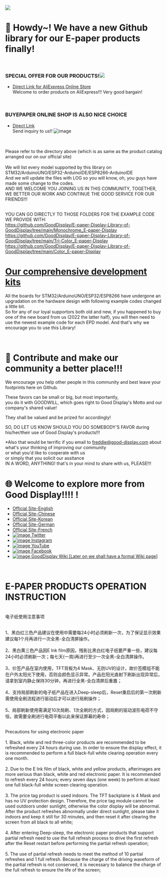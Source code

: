 <img src="https://img202.yun300.cn/img/logo2.jpg?tenantId=160096&viewType=1&k=1666237715000" />

#  👋 Howdy~! We have a new Github library for our E-paper products finally!

<br/>

### SPECIAL OFFER FOR OUR PRODUCTS!<img src="https://img.alicdn.com/tfs/TB1OQux3hD1gK0jSZFsXXbldVXa-134-32.png" /> 
- [Direct Link for AliExpress Online Store](https://goodisplay.aliexpress.com/store/top-rated-products/1100401572.html?spm=a2g0o.store_pc_topSellerIng.8148362.6.3b122f6c9QvdHT&origin=n&SortType=orders_desc) 
<br/>Welcome to order products on AliExpress!!! Very good bargain!

<br/>

### BUYEPAPER ONLINE SHOP IS ALSO NICE CHOICE
- [Direct Link](https://www.buy-lcd.com/collections/special-offer) 
<br/>Send inquiry to us!!
![image](https://user-images.githubusercontent.com/57305534/209752673-fc672971-5e79-4a46-8b65-dd5edb4bc92d.png)



<br/>


<br/>
Please refer to the directory above (which is as same as the product catalog arranged our on our official site)<br/>
<br/>We will list every model supported by this library on STM32/ArduinoUNO/ESP32-ArduinoIDE/ESP8266-ArduinoIDE<br/>
And we will update the files with LOG so you will know, oh, you guys have made some change to the codes.<br/>
AND WE WELCOME YOU JOINING US IN THIS COMMUNITY, TOGETHER, WE BETTER OUR WORK AND CONTINUE THE GOOD SERVICE FOR OUR FRIENDS!!!<br/>

<br/>

YOU CAN GO DIRECTLY TO THOSE FOLDERS FOR THE EXAMPLE CODE WE PROVIDE WITH:<br/>
https://github.com/GoodDisplay/E-paper-Display-Library-of-GoodDisplay/tree/main/Monochrome_E-paper-Display<br/>
https://github.com/GoodDisplay/E-paper-Display-Library-of-GoodDisplay/tree/main/Tri-Color_E-paper-Display<br/>
https://github.com/GoodDisplay/E-paper-Display-Library-of-GoodDisplay/tree/main/Color_E-paper-Display<br/>




# [Our comprehensive development kits](https://www.good-display.com/product/53/) 
All the boards for STM32/ArduinoUNO/ESP32/ESP8266 have undergone an upgradation on the hardware design with following example codes changed a little bit.<br/>
So for any of our loyal supportors both old and new, if you happened to buy one of the new board from us (2022 the latter half),
you will then need to use the newest example code for each EPD model. And that's why we encourage you to use this Library!<br/>

<br/>

#  🙌 Contribute and make our community a better place!!!
We encourage you help other people in this community and best leave your footprints here on Github.<br/>

These favors can be small or big, but most importantly, <br/>
you do it with GOODWILL, which goes right to Good Display's Motto and our company's shared value!<br/>

They shall be valued and be prized for accordingly!<br/>

SO, DO LET US KNOW SHOULD YOU DO SOMEBODY'S FAVOR during his/her/their use of Good Display's products!!!

*Also that would be terrific if you email to    freddie@good-display.com  about what's your thinking of improving our community<br/>
or what you'd like to cooperate with us<br/>
or simply that you solicit our assitance <br/>
IN A WORD, ANYTHING! that's in your mind to share with us, PLEASE!!!
<br/>



#  🌐 Welcome to explore more from Good Display!!!! !

- [Official Site-English](https://www.good-display.com/) 
- [Official Site-Chinese](https://www.good-display.cn/) 
- [Official Site-Korean](https://kr.good-display.com/) 
- [Official Site-German](https://de.good-display.com/) 
- [Official Site-French](https://fr.good-display.com/) 
- [![image](https://user-images.githubusercontent.com/57305534/199913828-98c20172-3b5c-4735-a78d-18b1cec6f72a.png)
Twitter](https://twitter.com/GoodDisplayCN)
- [![image](https://user-images.githubusercontent.com/57305534/199913776-5cfb470c-ea61-4fb2-8e44-af10d9a9129d.png)
Instagram](https://www.instagram.com/goodisplaychinaepaper/)
- [![image](https://user-images.githubusercontent.com/57305534/199913731-a85965f2-da2d-42ea-bb05-18d9327b7fd1.png)
YouTube](https://www.youtube.com/user/dlgoodlcd/featured)
- [![image](https://user-images.githubusercontent.com/57305534/199913565-90288e94-cb4d-49b5-b2cc-a37f75282cd4.png)
Facebook](https://www.facebook.com/GoodispalyEpaper)
- [![image](https://user-images.githubusercontent.com/57305534/199913903-d2834fd4-e0dc-4cfd-b2c2-3d5fac0902da.png)
GoodDisplay Wiki    [Later on we shall have a formal Wiki page]](https://www.eink-display.com/news/54.html)<br/>


<br/>


# E-PAPER PRODUCTS OPERATION INSTRUCTION 

<br/>
电子纸使用注意事项
<br/>

<br/>1、黑白红三色产品建议在使用中需要每24小时必须刷新一次，为了保证显示效果建议每1个月再进行一次全黑-全白清屏操作。<br/>
<br/>2、黑白黄三色产品因E Ink film原因，残影比黑白红电子纸要严重一些，建议每24小时必须刷新一次；每七天(一周)再进行至少一次全黑-全白清屏操作。<br/>
<br/>3、价签产品在室内使用，TFT背板为4 Mask、无防UV的设计，故价签模组不能在户外太阳光下使用，否则会颜色显示异常。产品在阳光直射下刷新出现异常后，请拿到室内静止保持30分钟，再进行全黑-全白清屏后重置；<br/>
<br/>4、支持局部刷新的电子纸产品在进入Deep-sleep后，Reset重启后的第一次刷新需使用全刷流程进行驱动后才可以进行局刷操作；<br/>
<br/>5、局部刷新使用需满足10次局刷、1次全刷的方式，因局刷的驱动波形电荷不守恒，故需要全刷进行电荷平衡以此来保证屏幕的寿命；<br/>

<br/>
Precautions for using electronic paper<br/>
<br/>1. Black, white and red three-color products are recommended to be refreshed every 24 hours during use. In order to ensure the display effect, it is recommended to perform a full black-full white clearing operation every one month.<br/>
<br/>2. Due to the E Ink film of black, white and yellow products, afterimages are more serious than black, white and red electronic paper. It is recommended to refresh every 24 hours; every seven days (one week) to perform at least one full black-full white screen clearing operation.<br/>
<br/>3. The price tag product is used indoors. The TFT backplane is 4 Mask and has no UV protection design. Therefore, the price tag module cannot be used outdoors under sunlight, otherwise the color display will be abnormal. After the product refreshes abnormally under direct sunlight, please take it indoors and keep it still for 30 minutes, and then reset it after clearing the screen from all black to all white;<br/>
<br/>4. After entering Deep-sleep, the electronic paper products that support partial refresh need to use the full refresh process to drive the first refresh after the Reset restart before performing the partial refresh operation;<br/>
<br/>5. The use of partial refresh needs to meet the method of 10 partial refreshes and 1 full refresh. Because the charge of the driving waveform of the partial refresh is not conserved, it is necessary to balance the charge of the full refresh to ensure the life of the screen;<br/>

